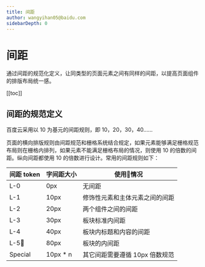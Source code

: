 ```yaml
---
title: 间距
author: wangyihan05@baidu.com
sidebarDepth: 0
---
```


# 间距

通过间距的规范化定义，让同类型的页面元素之间有同样的间距，以提高页面组件的排版布局统一感。

[[toc]]

## 间距的规范定义

百度云采用以 10 为基元的间距规则，即 10，20，30，40……

页面的横向排版规则由间距规范和栅格系统结合规定，如果元素能够满足栅格规范布局则在栅格内排列，如果元素不能满足栅格布局的情况，则使用 10 的倍数的间距。纵向间距都使用 10 的倍数进行设计。常用的间距规则如下：

| 间距 token | 字间距大小  | 使用情况 |
| ----------|-----------| -----|
| L-0       | 0px       | 无间距   |
| L-1       | 10px      | 修饰性元素和主体元素之间的间距 |
| L-2       | 20px      | 两个组件之间的间距 |
| L-3       | 30px      | 板块标准内间距 |
| L-4       | 40px      | 板块内标题和内容的间距 |
| L-5       | 80px      | 板块的内间距 |
| Special   | 10px * n  | 其它间距需要遵循 10px 倍数规范 |